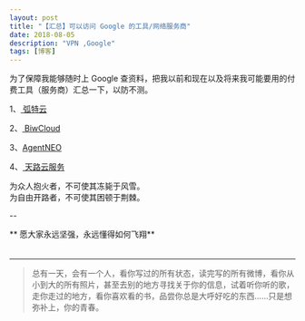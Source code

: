 ```yaml
---
layout: post
title: "【汇总】可以访问 Google 的工具/网络服务商"
date: 2018-08-05 
description: "VPN ,Google"
tags: [博客]
---   
```




为了保障我能够随时上 Google 查资料，把我以前和现在以及将来我可能要用的付费工具（服务商）汇总一下，以防不测。       

1、<a href="https://user.vtie.net/aff.php?aff=2" target="_blank"> 弧特云 </a>         

2、<a href="https://vip.member.biwcloud.com/aff.php?aff=6" target="_blank"> BiwCloud</a>       

3、<a href="https://agentneo.rocks/?rc=rxzyuip5" target="_blank">AgentNEO</a>        

4、<a href="#" target="_blank"> 天路云服务 </a>          

 

为众人抱火者，不可使其冻毙于风雪。       
为自由开路者，不可使其困顿于荆棘。       

--

** 愿大家永远坚强，永远懂得如何飞翔**     
　

           
----------
>  总有一天，会有一个人，看你写过的所有状态，读完写的所有微博，看你从小到大的所有照片，甚至去别的地方寻找关于你的信息，试着听你听的歌，走你走过的地方，看你喜欢看的书，品尝你总是大呼好吃的东西……只是想弥补上，你的青春。



